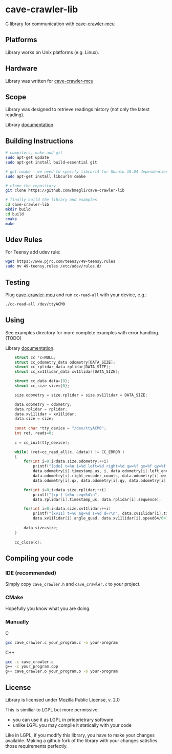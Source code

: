 # cave-crawler-lib

C library for communication with [cave-crawler-mcu](https://github.com/bmegli/cave-crawler-mcu)

## Platforms 

Library works on Unix platforms (e.g. Linux).

## Hardware

Library was written for [cave-crawler-mcu](https://github.com/bmegli/cave-crawler-mcu)

## Scope

Library was designed to retrieve readings history (not only the latest reading).

Library [documentation](https://bmegli.github.io/cave-crawler-lib/group__interface.html)

## Building Instructions

``` bash
# compilers, make and git
sudo apt-get update
sudo apt-get install build-essential git

# get cmake - we need to specify libcurl4 for Ubuntu 18.04 dependencies problem
sudo apt-get install libcurl4 cmake

# clone the repository
git clone https://github.com/bmegli/cave-crawler-lib

# finally build the library and examples
cd cave-crawler-lib
mkdir build
cd build
cmake
make
```

## Udev Rules

For Teensy add udev rule:

```bash
wget https://www.pjrc.com/teensy/49-teensy.rules
sudo mv 49-teensy.rules /etc/udev/rules.d/
```

## Testing

Plug [cave-crawler-mcu]((https://github.com/bmegli/cave-crawler-mcu)) and run `cc-read-all` with your device, e.g.: 

```bash
./cc-read-all /dev/ttyACM0
```

## Using

See examples directory for more complete examples with error handling. (TODO)

Library [documentation](https://bmegli.github.io/cave-crawler-lib/group__interface.html).


```C
	struct cc *c=NULL;
	struct cc_odometry_data odometry[DATA_SIZE];
	struct cc_rplidar_data rplidar[DATA_SIZE];
	struct cc_xv11lidar_data xv11lidar[DATA_SIZE];

	struct cc_data data={0};
	struct cc_size size={0};

	size.odometry = size.rplidar = size.xv11lidar = DATA_SIZE;	

	data.odometry = odometry;
	data.rplidar = rplidar;
	data.xv11lidar = xv11lidar;
	data.size = size;
		
	const char *tty_device = "/dev/ttyACM0";
	int ret, reads=0;
	
	c = cc_init(tty_device);

	while( (ret=cc_read_all(c, &data)) != CC_ERROR )
	{
		for(int i=0;i<data.size.odometry;++i)
			printf("[odo] t=%u i=%d left=%d right=%d qw=%f qx=%f qy=%f qz=%f\n",
			data.odometry[i].timestamp_us, i, data.odometry[i].left_encoder_counts,
			data.odometry[i].right_encoder_counts, data.odometry[i].qw,
			data.odometry[i].qx, data.odometry[i].qy, data.odometry[i].qz);

		for(int i=0;i<data.size.rplidar;++i)
			printf("[rp ] t=%u seq=%d\n",
			data.rplidar[i].timestamp_us, data.rplidar[i].sequence);

		for(int i=0;i<data.size.xv11lidar;++i)
			printf("[xv11] t=%u aq=%d s=%d d=?\n", data.xv11lidar[i].timestamp_us,
			data.xv11lidar[i].angle_quad, data.xv11lidar[i].speed64/64);
					
		data.size=size;
	}
			
	cc_close(c);
```

## Compiling your code

### IDE (recommended)

Simply copy `cave_crawler.h` and `cave_crawler.c` to your project.

### CMake

Hopefully you know what you are doing.

### Manually

C
``` bash
gcc cave_crawler.c your_program.c -o your-program
```

C++
``` bash
gcc -c cave_crawler.c
g++ -c your_program.cpp
g++ cave_crawler.o your_program.o -o your-program
```

## License

Library is licensed under Mozilla Public License, v. 2.0

This is similiar to LGPL but more permissive:

- you can use it as LGPL in prioprietrary software
- unlike LGPL you may compile it statically with your code

Like in LGPL, if you modify this library, you have to make your changes available. Making a github fork of the library with your changes satisfies those requirements perfectly.
